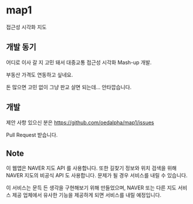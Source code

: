 map1
====

접근성 시각화 지도


## 개발 동기
어디로 이사 갈 지 고민 돼서 대중교통 접근성 시각화 Mash-up 개발.

부동산 가격도 연동하고 싶네요.

돈 많으면 고민 없이 그냥 판교 살면 되는데... 안타깝습니다.

## 개발
제안 사항 있으신 분은 https://github.com/oedalpha/map1/issues

Pull Request 받습니다.

## Note
이 웹앱은 NAVER 지도 API 를 사용합니다.
또한 길찾기 정보와 위치 검색을 위해 NAVER 지도의 비공식 API 도 사용합니다.
문제가 될 경우 서비스를 내릴 수 있습니다.

이 서비스는 문득 든 생각을 구현해보기 위해 만들었으며,
NAVER 또는 다른 지도 서비스 제공 업체에서
유사한 기능을 제공하게 되면 서비스를 내릴 예정입니다.
